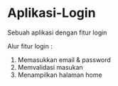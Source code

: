 # Aplikasi-Login
Sebuah aplikasi dengan fitur login

Alur fitur login :
1. Memasukkan email & password
2. Memvalidasi masukan
3. Menampilkan halaman home
